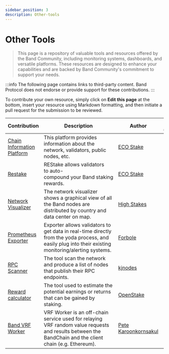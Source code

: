 ```yaml
---
sidebar_position: 3
description: Other-tools
---
```


# Other Tools

> This page is a repository of valuable tools and resources offered by the Band Community, including monitoring systems, dashboards, and versatile platforms. These resources are designed to enhance your capabilities and are backed by Band Community's commitment to support your needs.

:::info
The following page contains links to third-party content. Band Protocol does not endorse or provide support for these contributions.
:::

To contribute your own resource, simply click on **Edit this page** at the bottom, insert your resource using Markdown formatting, and then initiate a pull request for the submission to be reviewed.

| Contribution | Description | Author | Date added/updated |
| --- | --- | --- | --- |
| [Chain Information Platform](https://cosmos.directory/bandchain) | This platform provides information about the network, validators, public nodes, etc. | [ECO Stake](https://github.com/eco-stake) | 2023-10-20 |
| [Restake](https://restake.app/bandchain) | REStake allows validators to auto-compound your Band staking rewards. | [ECO Stake](https://github.com/eco-stake) | 2023-11-25 |
| [Network Visualizer](https://tools.highstakes.ch/geoloc/laozi) | The network visualizer shows a graphical view of all the Band nodes are distributed by country and data center on map.| [High Stakes](https://highstakes.ch/) | 2023-11-25 |
| [Prometheus Exporter](https://www.forbole.com/blog/prometheus-exporter-for-bandchain) | Exporter allows validators to get data in real-time directly from the yoda process, and easily plug into their existing monitoring/alerting systems. | [Forbole](https://github.com/forbole) | 2023-07-08 |
| [RPC Scanner](https://services.kjnodes.com/mainnet/band/public-rpc) | The tool scan the network and produce a list of nodes that publish their RPC endpoints. | [kjnodes](https://github.com/kj89) | 2023-10-22 |
| [Reward calculator](https://openstake.net/reward_calculator) | The tool used to estimate the potential earnings or returns that can be gained by staking. | [OpenStake](https://openstake.net/) | 2023-08-02 |
| [Band VRF Worker](https://github.com/bandprotocol/vrf-worker-v1) | VRF Worker is an off-chain service used for relaying VRF random value requests and results between the BandChain and the client chain (e.g. Ethereum). | [Pete Karoonkornsakul](https://github.com/petekaroon) | 2023-08-10 |


